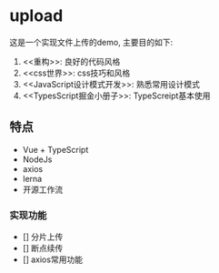 # upload
这是一个实现文件上传的demo, 主要目的如下:
1. <<重构>>: 良好的代码风格
2. <<css世界>>: css技巧和风格
3. <<JavaScript设计模式开发>>: 熟悉常用设计模式
4. <<TypesScript掘金小册子>>: TypeScreipt基本使用

## 特点
* Vue + TypeScript
* NodeJs
* axios
* lerna
* 开源工作流

### 实现功能
- [] 分片上传
- [] 断点续传
- [] axios常用功能